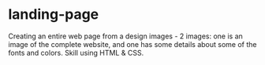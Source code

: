# landing-page
Creating an entire web page from a design images - 2 images: one is an image of the complete website, and one has some details about some of the fonts and colors.
Skill using HTML & CSS.